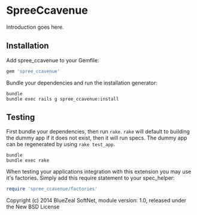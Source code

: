 SpreeCcavenue
===================

Introduction goes here.

Installation
------------

Add spree_ccavenue to your Gemfile:

```ruby
gem 'spree_ccavenue'
```

Bundle your dependencies and run the installation generator:

```shell
bundle
bundle exec rails g spree_ccavenue:install
```

Testing
-------

First bundle your dependencies, then run `rake`. `rake` will default to building the dummy app if it does not exist, then it will run specs. The dummy app can be regenerated by using `rake test_app`.

```shell
bundle
bundle exec rake
```

When testing your applications integration with this extension you may use it's factories.
Simply add this require statement to your spec_helper:

```ruby
require 'spree_ccavenue/factories'
```

Copyright (c) 2014 BlueZeal SoftNet, module version: 1.0, released under the New BSD License
